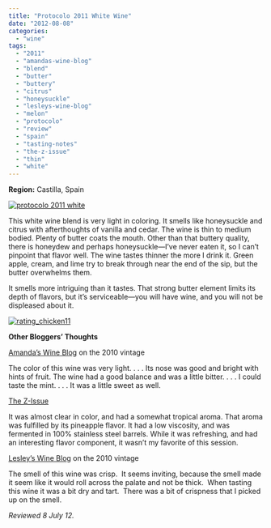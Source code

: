 ```yaml
---
title: "Protocolo 2011 White Wine"
date: "2012-08-08"
categories: 
  - "wine"
tags: 
  - "2011"
  - "amandas-wine-blog"
  - "blend"
  - "butter"
  - "buttery"
  - "citrus"
  - "honeysuckle"
  - "lesleys-wine-blog"
  - "melon"
  - "protocolo"
  - "review"
  - "spain"
  - "tasting-notes"
  - "the-z-issue"
  - "thin"
  - "white"
---
```


**Region:** Castilla, Spain

[![](http://s3.amazonaws.com/thegourmez-wpmedia/2012/08/protocolo-2011-white.jpg "protocolo 2011 white")](http://s3.amazonaws.com/thegourmez-wpmedia/2012/08/protocolo-2011-white.jpg)

This white wine blend is very light in coloring. It smells like honeysuckle and citrus with afterthoughts of vanilla and cedar. The wine is thin to medium bodied. Plenty of butter coats the mouth. Other than that buttery quality, there is honeydew and perhaps honeysuckle—I’ve never eaten it, so I can’t pinpoint that flavor well. The wine tastes thinner the more I drink it. Green apple, cream, and lime try to break through near the end of the sip, but the butter overwhelms them.

It smells more intriguing than it tastes. That strong butter element limits its depth of flavors, but it’s serviceable—you will have wine, and you will not be displeased about it.

[![](http://s3.amazonaws.com/thegourmez-wpmedia/2009/02/rating_chicken11.gif "rating_chicken11")](http://s3.amazonaws.com/thegourmez-wpmedia/2009/02/rating_chicken11.gif)

**Other Bloggers’ Thoughts**

[Amanda’s Wine Blog](http://anv1989-wine.blogspot.com/2012/02/tasting-protocolo-2010-white-blend.html) on the 2010 vintage

The color of this wine was very light. . . . Its nose was good and bright with hints of fruit. The wine had a good balance and was a little bitter. . . . I could taste the mint. . . . It was a little sweet as well.

[The Z-Issue](http://z-issue.com/wp/wine-tasting-review-09-june-2012/)

It was almost clear in color, and had a somewhat tropical aroma. That aroma was fulfilled by its pineapple flavor. It had a low viscosity, and was fermented in 100% stainless steel barrels. While it was refreshing, and had an interesting flavor component, it wasn’t my favorite of this session.

[Lesley’s Wine Blog](http://lesleyd3-wine.blogspot.com/2012/02/vintage-cellar-wine-tasting-223.html) on the 2010 vintage

The smell of this wine was crisp.  It seems inviting, because the smell made it seem like it would roll across the palate and not be thick.  When tasting this wine it was a bit dry and tart.  There was a bit of crispness that I picked up on the smell.

_Reviewed 8 July 12._
